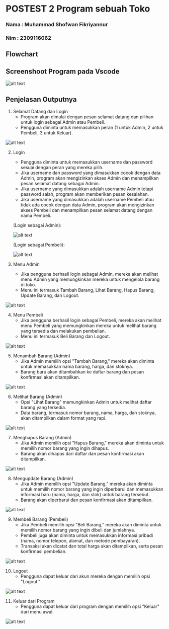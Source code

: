 # POSTEST 2 Program sebuah Toko


### Nama : Muhammad Shofwan Fikriyannur
### Nim  : 2309116062


## Flowchart




## Screenshoot Program pada Vscode

![alt text](https://github.com/Shfwwanf/MShofwanF_Postest2/blob/main/Postest2/code.png?raw=true)



## Penjelasan Outputnya  
1. Selamat Datang dan Login
    - Program akan dimulai dengan pesan selamat datang dan pilihan untuk login sebagai Admin atau Pembeli.
    - Pengguna diminta untuk memasukkan peran (1 untuk Admin, 2 untuk Pembeli, 3 untuk Keluar).

![alt text](https://github.com/Shfwwanf/MShofwanF_Postest2/blob/main/Postest2/1%20hal%20utama.jpg?raw=true)


2. Login
    - Pengguna diminta untuk memasukkan username dan password sesuai dengan peran yang mereka pilih.
    - Jika username dan password yang dimasukkan cocok dengan data Admin, program akan mengizinkan akses Admin dan menampilkan pesan selamat datang sebagai Admin.
    - Jika username yang dimasukkan adalah username Admin tetapi password salah, program akan memberikan pesan kesalahan.
    - Jika username yang dimasukkan adalah username Pembeli atau tidak ada cocok dengan data Admin, program akan mengizinkan akses Pembeli dan menampilkan pesan selamat datang dengan nama Pembeli.

   (Login sebagai Admin):
   
   ![alt text](https://github.com/Shfwwanf/MShofwanF_Postest2/blob/main/Postest2/2%20login%20admin.jpg?raw=true)

   
   (Login sebagai Pembeli):
   
   ![alt text](https://github.com/Shfwwanf/MShofwanF_Postest2/blob/main/Postest2/2%20login%20pembeli.jpg?raw=true)


3. Menu Admin
    - Jika pengguna berhasil login sebagai Admin, mereka akan melihat menu Admin yang memungkinkan mereka untuk mengelola barang di toko.
    - Menu ini termasuk Tambah Barang, Lihat Barang, Hapus Barang, Update Barang, dan Logout.
      
![alt text](https://github.com/Shfwwanf/MShofwanF_Postest2/blob/main/Postest2/3%20menu%20admin.jpg?raw=true)


4. Menu Pembeli
    - Jika pengguna berhasil login sebagai Pembeli, mereka akan melihat menu Pembeli yang memungkinkan mereka untuk melihat barang yang tersedia dan melakukan pembelian.
    - Menu ini termasuk Beli Barang dan Logout.
      
![alt text](https://github.com/Shfwwanf/MShofwanF_Postest2/blob/main/Postest2/3%20menu%20pembeli.jpg?raw=true)


5. Menambah Barang (Admin)
    - Jika Admin memilih opsi "Tambah Barang," mereka akan diminta untuk memasukkan nama barang, harga, dan stoknya.
    - Barang baru akan ditambahkan ke daftar barang dan pesan konfirmasi akan ditampilkan.
      
![alt text](https://github.com/Shfwwanf/MShofwanF_Postest2/blob/main/Postest2/4%20tambah%20brg.jpg?raw=true)


6. Melihat Barang (Admin)
    - Opsi "Lihat Barang" memungkinkan Admin untuk melihat daftar barang yang tersedia.
    - Data barang, termasuk nomor barang, nama, harga, dan stoknya, akan ditampilkan dalam format yang rapi.
      
![alt text](https://github.com/Shfwwanf/MShofwanF_Postest2/blob/main/Postest2/5%20lihat%20brg.jpg?raw=true)


7. Menghapus Barang (Admin)
    - Jika Admin memilih opsi "Hapus Barang," mereka akan diminta untuk memilih nomor barang yang ingin dihapus.
    - Barang akan dihapus dari daftar dan pesan konfirmasi akan ditampilkan.
      
![alt text](https://github.com/Shfwwanf/MShofwanF_Postest2/blob/main/Postest2/6%20hapus%20brg.jpg?raw=true)

      
8. Mengupdate Barang (Admin)
    - Jika Admin memilih opsi "Update Barang," mereka akan diminta untuk memilih nomor barang yang ingin diperbarui dan memasukkan informasi baru (nama, harga, dan stok) untuk barang tersebut.
    - Barang akan diperbarui dan pesan konfirmasi akan ditampilkan.
      
![alt text](https://github.com/Shfwwanf/MShofwanF_Postest2/blob/main/Postest2/7%20update%20brg.jpg?raw=true)


9. Membeli Barang (Pembeli)
    - Jika Pembeli memilih opsi "Beli Barang," mereka akan diminta untuk memilih nomor barang yang ingin dibeli dan jumlahnya.
    - Pembeli juga akan diminta untuk memasukkan informasi pribadi (nama, nomor telepon, alamat, dan metode pembayaran).
    - Transaksi akan dicatat dan total harga akan ditampilkan, serta pesan konfirmasi pembelian.
      
![alt text](https://github.com/Shfwwanf/MShofwanF_Postest2/blob/main/Postest2/8%20beli%20brg.jpg?raw=true)


10. Logout
    - Pengguna dapat keluar dari akun mereka dengan memilih opsi "Logout."
      
![alt text](https://github.com/Shfwwanf/MShofwanF_Postest2/blob/main/Postest2/9%20logout.jpg?raw=true)


11. Keluar dari Program
    - Pengguna dapat keluar dari program dengan memilih opsi "Keluar" dari menu awal.
      
![alt text](https://github.com/Shfwwanf/MShofwanF_Postest2/blob/main/Postest2/10%20keluar%20program.jpg?raw=true)
